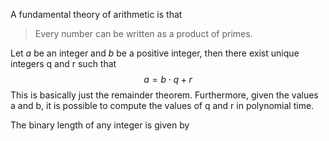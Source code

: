  A fundamental theory of arithmetic is that
 > Every number can be written as a product of primes.

Let $a$ be an integer and $b$ be a positive integer, then there exist unique integers q and r such that 
$$a = b \cdot q + r$$
This is basically just the remainder theorem. Furthermore, given the values a and b, it is possible to compute the values of q and r in polynomial time.

The binary length of any integer is given by
$$$$


 